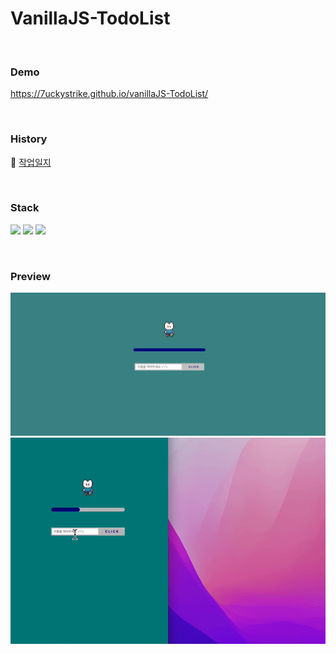 # VanillaJS-TodoList

<br />

### Demo
https://7uckystrike.github.io/vanillaJS-TodoList/

<br />

### History
🚜 <a href="https://jyounge.notion.site/todo-list-f39eab10d6394719be651df65afb6368">작업일지</a>

<br />

### Stack
<img src="https://img.shields.io/badge/html5-E34F26?style=for-the-badge&logo=html5&logoColor=white"> <img src="https://img.shields.io/badge/css-1572B6?style=for-the-badge&logo=css3&logoColor=white"> <img src="https://img.shields.io/badge/javascript-F7DF1E?style=for-the-badge&logo=javascript&logoColor=black"> 

<br />

### Preview
<img src="https://github.com/7uckystrike/vanillaJS-TodoList/blob/main/preview/%E1%84%8B%E1%85%B5%E1%84%86%E1%85%B5%E1%84%8C%E1%85%B5.png?raw=true">
<img src="https://github.com/7uckystrike/vanillaJS-TodoList/blob/main/preview/%E1%84%87%E1%85%A1%E1%86%AB%E1%84%8B%E1%85%B3%E1%86%BC%E1%84%92%E1%85%A7%E1%86%BC.gif?raw=true">
